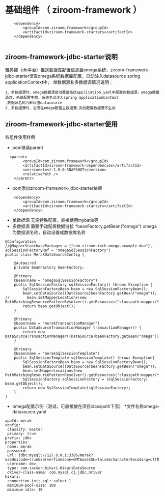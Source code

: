 # 基础组件 （ ziroom-framework ）


```
    <dependency>
        <groupId>com.ziroom.framework</groupId>
        <artifactId>ziroom-framework-starters</artifactId>
    </dependency>
    
```

## ziroom-framework-jdbc-starter说明
雅典娜（db平台）推送数据库配置信息至omega系统，ziroom-framework-jdbc-starter读取omega系统数据库配置，自动注入datasource spring applicationContext中，
单数据源和多数据源情况说明：
```
1、单数据源时，omega数据源自动覆盖系统application.yaml中配置的数据源，omega数据源时，系统配置生效，系统主动注入spring applicationContext
,数据源名称为默认值datasource
2、多数据源时，必须在omega配置主数据源,系统配置数据源不生效
```

## ziroom-framework-jdbc-starter使用
各组件使用样例

* pom继承parent
```
  <parent>
        <groupId>com.ziroom.framework</groupId>
        <artifactId>ziroom-framework-dependencies</artifactId>
        <version>test-1.0.0-SNAPSHOT</version>
        <relativePath />
    </parent>
```
* pom添加ziroom-framework-jdbc-starter依赖
```
    <dependency>
        <groupId>com.ziroom.framework</groupId>
        <artifactId>ziroom-framework-starters</artifactId>
    </dependency>
```
* 单数据源
  无需特殊配置，直接使用mybatis等
* 多数据源 需要手动配置数据链接
  *beanFactory.getBean("omega") omega为数据源名称，自动设置成数据库名称 
```
@Configuration
//@MapperScan(basePackages = {"com.ziroom.tech.omega.example.dao"}, sqlSessionFactoryRef = "omegaSqlSessionFactory")
public class MerakDataSourceConfig {

    @Autowired
    private BeanFactory beanFactory;

    @Primary
    @Bean(name = "omegaSqlSessionFactory")
    public SqlSessionFactory sqlSessionFactory() throws Exception {
        SqlSessionFactoryBean bean = new SqlSessionFactoryBean();
        bean.setDataSource((DataSource)beanFactory.getBean("omega"));
//        bean.setMapperLocations(new PathMatchingResourcePatternResolver().getResources("classpath:mapper/*.xml"));
        return bean.getObject();
    }

    @Primary
    @Bean(name = "merakTransactionManager")
    public DataSourceTransactionManager transactionManager() {
        return new DataSourceTransactionManager((DataSource)beanFactory.getBean("omega"));
    }

    @Primary
    @Bean(name = "merakSqlSessionTemplate")
    public SqlSessionTemplate sqlSessionTemplate() throws Exception{
        SqlSessionFactoryBean bean = new SqlSessionFactoryBean();
        bean.setDataSource((DataSource)beanFactory.getBean("omega"));
        bean.setMapperLocations(new PathMatchingResourcePatternResolver().getResources("classpath:mapper/*.xml"));
        SqlSessionFactory sqlSessionFactory = (SqlSessionFactory) bean.getObject();
        return new SqlSessionTemplate(sqlSessionFactory);
    }
}
```
* omega配置示例（测试，可直接放在项目classpath下面）
  *文件名称omega-datasource.yaml 
 ```
 appId: merak
config:
  classify: master
  primary: true
prefix: jdbc
properties:
  name: merak
  password: 
  url: jdbc:mysql://127.0.0.1:3306/merak?useUnicode=true&serverTimezone=GMT&useSSL=false&characterEncoding=utf8
  username: dev_
  type: com.zaxxer.hikari.HikariDataSource
  driver-class-name: com.mysql.cj.jdbc.Driver
hikari:
  connection-init-sql: select 1
  maximum-pool-size: 100
  minimum-idle: 10
 ```